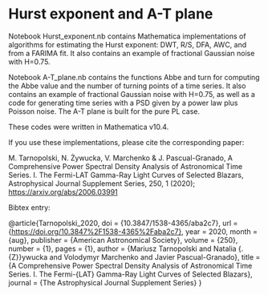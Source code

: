 # Hurst exponent and A-T plane

Notebook Hurst_exponent.nb contains Mathematica implementations of algorithms for estimating the Hurst exponent: DWT, R/S, DFA, AWC, and from a FARIMA fit. It also contains an example of fractional Gaussian noise with H=0.75.

Notebook A-T_plane.nb contains the functions Abbe and turn for computing the Abbe value and the number of turning points of a time series. It also contains an example of fractional Gaussian noise with H=0.75, as well as a code for generating time series with a PSD given by a power law plus Poisson noise. The A-T plane is built for the pure PL case.

These codes were written in Mathematica v10.4.

If you use these implementations, please cite the corresponding paper:

M. Tarnopolski, N. Żywucka, V. Marchenko & J. Pascual-Granado, A Comprehensive Power Spectral Density Analysis of Astronomical Time Series. I. The Fermi-LAT Gamma-Ray Light Curves of Selected Blazars, Astrophysical Journal Supplement Series, 250, 1 (2020); https://arxiv.org/abs/2006.03991

Bibtex entry:

@article{Tarnopolski_2020,
	doi = {10.3847/1538-4365/aba2c7},
	url = {https://doi.org/10.3847%2F1538-4365%2Faba2c7},
	year = 2020,
	month = {aug},
	publisher = {American Astronomical Society},
	volume = {250},
	number = {1},
	pages = {1},
	author = {Mariusz Tarnopolski and Natalia {\.{Z}}ywucka and Volodymyr Marchenko and Javier Pascual-Granado},
	title = {A Comprehensive Power Spectral Density Analysis of Astronomical Time Series. I. The Fermi-{LAT} Gamma-Ray Light Curves of Selected Blazars},
	journal = {The Astrophysical Journal Supplement Series}
}
